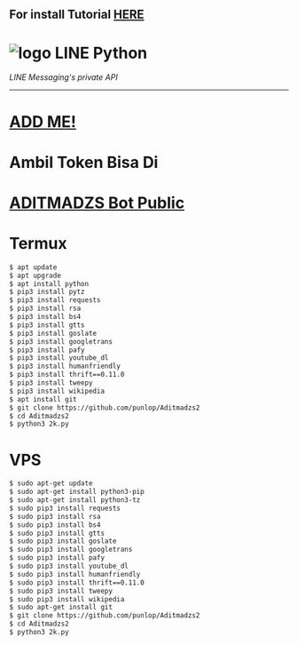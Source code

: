## For install Tutorial [HERE](https://www.youtube.com/watch?v=v_h-t8iGYzQ&t=28s)
# ![logo](LINE-sm.png) LINE Python

*LINE Messaging's private API*

----
# [ADD ME!](http://line.me/ti/p/~adit_cmct)
# Ambil Token Bisa Di
# [ADITMADZS Bot Public](line.me/ti/p/~botaditmadzs)

# Termux

```sh
$ apt update
$ apt upgrade
$ apt install python
$ pip3 install pytz
$ pip3 install requests
$ pip3 install rsa
$ pip3 install bs4
$ pip3 install gtts 
$ pip3 install goslate
$ pip3 install googletrans
$ pip3 install pafy
$ pip3 install youtube_dl
$ pip3 install humanfriendly
$ pip3 install thrift==0.11.0
$ pip3 install tweepy
$ pip3 install wikipedia
$ apt install git
$ git clone https://github.com/punlop/Aditmadzs2
$ cd Aditmadzs2
$ python3 2k.py
```

# VPS

```sh
$ sudo apt-get update
$ sudo apt-get install python3-pip
$ sudo apt-get install python3-tz
$ sudo pip3 install requests
$ sudo pip3 install rsa 
$ sudo pip3 install bs4 
$ sudo pip3 install gtts 
$ sudo pip3 install goslate
$ sudo pip3 install googletrans 
$ sudo pip3 install pafy 
$ sudo pip3 install youtube_dl 
$ sudo pip3 install humanfriendly
$ sudo pip3 install thrift==0.11.0
$ sudo pip3 install tweepy
$ sudo pip3 install wikipedia
$ sudo apt-get install git
$ git clone https://github.com/punlop/Aditmadzs2
$ cd Aditmadzs2
$ python3 2k.py
```

